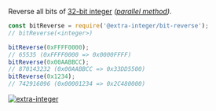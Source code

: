 Reverse all bits of [32-bit integer] *([parallel method])*.

```javascript
const bitReverse = require('@extra-integer/bit-reverse');
// bitReverse(<integer>)

bitReverse(0xFFFF0000);
// 65535 (0xFFFF0000 => 0x0000FFFF)
bitReverse(0x00AABBCC);
// 870143232 (0x00AABBCC => 0x33DD5500)
bitReverse(0x1234);
// 742916096 (0x00001234 => 0x2C480000)
```


[![extra-integer](https://i.imgur.com/toEbRv5.jpg)](https://www.npmjs.com/package/extra-integer)

[32-bit integer]: https://developer.mozilla.org/en-US/docs/Web/JavaScript/Reference/Operators/Bitwise_Operators
[parallel method]: http://graphics.stanford.edu/~seander/bithacks.html#ReverseParallel
